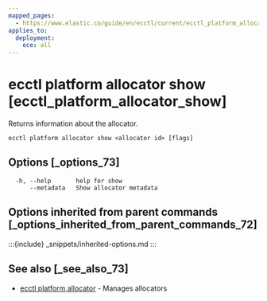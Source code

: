 ```yaml
---
mapped_pages:
  - https://www.elastic.co/guide/en/ecctl/current/ecctl_platform_allocator_show.html
applies_to:
  deployment:
    ece: all
---
```


# ecctl platform allocator show [ecctl_platform_allocator_show]

Returns information about the allocator.

```
ecctl platform allocator show <allocator id> [flags]
```


## Options [_options_73]

```
  -h, --help       help for show
      --metadata   Show allocator metadata
```


## Options inherited from parent commands [_options_inherited_from_parent_commands_72]

:::{include} _snippets/inherited-options.md
:::


## See also [_see_also_73]

* [ecctl platform allocator](/reference/ecctl_platform_allocator.md) - Manages allocators
